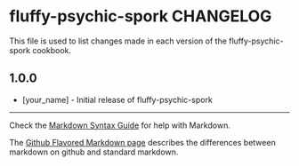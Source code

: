 # fluffy-psychic-spork CHANGELOG

This file is used to list changes made in each version of the fluffy-psychic-spork cookbook.

## 1.0.0
- [your_name] - Initial release of fluffy-psychic-spork

- - -
Check the [Markdown Syntax Guide](http://daringfireball.net/projects/markdown/syntax) for help with Markdown.

The [Github Flavored Markdown page](http://github.github.com/github-flavored-markdown/) describes the differences between markdown on github and standard markdown.
